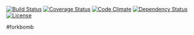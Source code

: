 [![Build Status](https://travis-ci.org/theodi/forkbomb.png)](https://travis-ci.org/theodi/forkbomb)
[![Coverage Status](https://coveralls.io/repos/theodi/forkbomb/badge.png)](https://coveralls.io/r/theodi/forkbomb)
[![Code Climate](https://codeclimate.com/github/theodi/forkbomb.png)](https://codeclimate.com/github/theodi/forkbomb)
[![Dependency Status](https://gemnasium.com/theodi/forkbomb.png)](https://gemnasium.com/theodi/forkbomb)
[![License](http://img.shields.io/license/mit.png?color=green)](http://theodi.mit-license.org/)

#forkbomb

